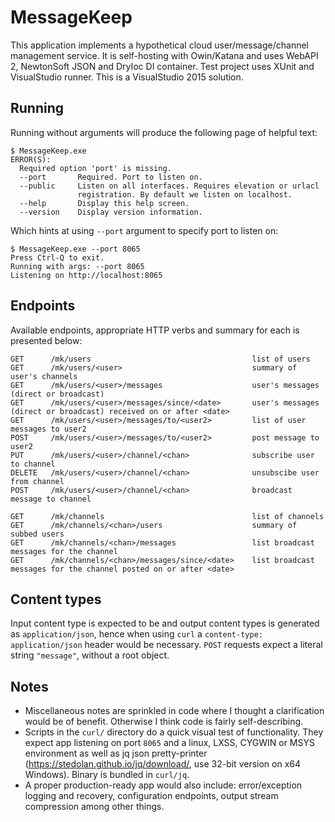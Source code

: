 # MessageKeep

This application implements a hypothetical cloud user/message/channel management service. It is self-hosting with Owin/Katana and uses WebAPI 2, NewtonSoft JSON and DryIoc DI container. Test project uses XUnit and VisualStudio runner. This is a VisualStudio 2015 solution.

## Running
Running without arguments will produce the following page of helpful text:  

    $ MessageKeep.exe
    ERROR(S):
      Required option 'port' is missing.
      --port       Required. Port to listen on.
      --public     Listen on all interfaces. Requires elevation or urlacl
                   registration. By default we listen on localhost.
      --help       Display this help screen.
      --version    Display version information.

Which hints at using `--port` argument to specify port to listen on: 

    $ MessageKeep.exe --port 8065
    Press Ctrl-Q to exit.
    Running with args: --port 8065
    Listening on http://localhost:8065

## Endpoints

Available endpoints, appropriate HTTP verbs and summary for each is presented below: 

    GET      /mk/users                                    list of users
    GET      /mk/users/<user>                             summary of user's channels
    GET      /mk/users/<user>/messages                    user's messages (direct or broadcast)
    GET      /mk/users/<user>/messages/since/<date>       user's messages (direct or broadcast) received on or after <date>
    GET      /mk/users/<user>/messages/to/<user2>         list of user messages to user2
    POST     /mk/users/<user>/messages/to/<user2>         post message to user2
    PUT      /mk/users/<user>/channel/<chan>              subscribe user to channel
    DELETE   /mk/users/<user>/channel/<chan>              unsubscibe user from channel
    POST     /mk/users/<user>/channel/<chan>              broadcast message to channel
                                                        
    GET      /mk/channels                                 list of channels
    GET      /mk/channels/<chan>/users                    summary of subbed users
    GET      /mk/channels/<chan>/messages                 list broadcast messages for the channel
    GET      /mk/channels/<chan>/messages/since/<date>    list broadcast messages for the channel posted on or after <date>

## Content types

Input content type is expected to be and output content types is generated as `application/json`, hence when using `curl` a `content-type: application/json` header would be necessary. `POST` requests expect a literal string `"message"`, without a root object.

## Notes

- Miscellaneous notes are sprinkled in code where I thought a clarification would be of benefit. Otherwise I think code is fairly self-describing.
- Scripts in the `curl/` directory do a quick visual test of functionality. They expect app listening on port `8065` and a linux, LXSS, CYGWIN or MSYS environment as well as jq json pretty-printer (https://stedolan.github.io/jq/download/, use 32-bit version on x64 Windows). Binary is bundled in `curl/jq`.
- A proper production-ready app would also include: error/exception logging and recovery, configuration endpoints, output stream compression among other things.  